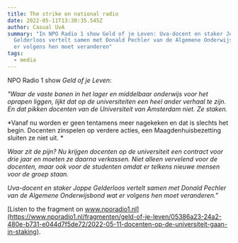 ```yaml
---
title: The strike on national radio
date: 2022-05-11T13:30:35.545Z
author: Casual UvA
summary: "In NPO Radio 1 show Geld of je Leven: Uva-docent en staker Joppe
  Gelderloos vertelt samen met Donald Pechler van de Algemene Onderwijsbond wat
  er volgens hen moet veranderen"
tags:
  - media
---
```

NPO Radio 1 show *Geld of je Leven*:

*"Waar de vaste banen in het lager en middelbaar onderwijs voor het oprapen liggen, lijkt dat op de universiteiten een heel ander verhaal te zijn. En dat pikken docenten van de Universiteit van Amsterdam niet. Ze staken.*
 

*Vanaf nu worden er geen tentamens meer nagekeken en dat is slechts het begin. Docenten zinspelen op verdere acties, een Maagdenhuisbezetting sluiten ze niet uit. *


*Waar zit de pijn? Nu krijgen docenten op de universiteit een contract voor drie jaar en moeten ze daarna verkassen. Niet alleen vervelend voor de docenten, maar ook voor de studenten omdat er telkens nieuwe mensen voor de groep staan.*



*Uva-docent en staker Joppe Gelderloos vertelt samen met Donald Pechler van de Algemene Onderwijsbond wat er volgens hen moet veranderen."*

[Listen to the fragment on www.nporadio1.nl](https://www.nporadio1.nl/fragmenten/geld-of-je-leven/05386a23-24a2-480e-b731-e044d7f5de72/2022-05-11-docenten-op-de-universiteit-gaan-in-staking).